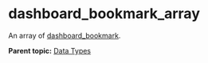 # dashboard\_bookmark\_array

An array of [dashboard\_bookmark](r_dashboard_bookmark.md#).

**Parent topic:** [Data Types](../data_types/c_datatypes.md)

